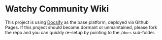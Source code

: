 # Watchy Community Wiki

This project is using [Docsify](https://docsify.js.org/) as the base
platform, deployed via Github Pages. If this project should become
dormant or unmaintained, please fork the repo and you can quickly
re-setup by pointing to the `/docs` sub-folder.
